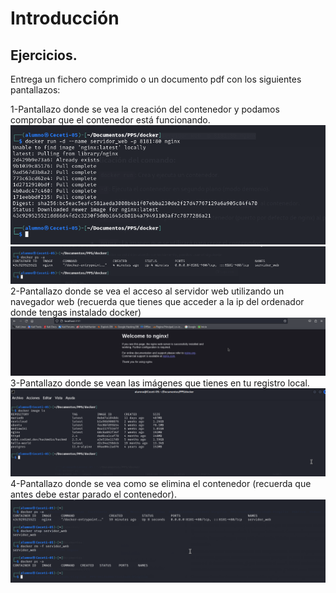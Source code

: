 # Introducción

## Ejercicios.
Entrega un fichero comprimido o un documento pdf con los siguientes pantallazos:

1-Pantallazo donde se vea la creación del contenedor y podamos comprobar que el contenedor está funcionando.
![](Imagenes/imagen1.png)
![](Imagenes/imagen2.png)
2-Pantallazo donde se vea el acceso al servidor web utilizando un navegador web (recuerda que tienes que acceder a la ip del
 ordenador donde tengas instalado docker)
 ![](Imagenes/imagen3.png)
3-Pantallazo donde se vean las imágenes que tienes en tu registro local.
![](Imagenes/image4.png)
4-Pantallazo donde se vea como se elimina el contenedor (recuerda que antes debe estar parado el contenedor).
![](Imagenes/imagen5.png)
